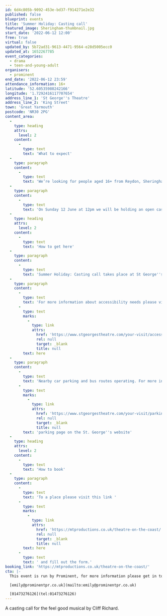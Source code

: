 ```yaml
---
id: 6d4c805b-9092-453e-bd37-f914271e2e32
published: false
blueprint: events
title: 'Summer Holiday: Casting call'
featured_image: Sheringham-thumbnail.jpg
start_date: '2022-06-12 12:00'
free: true
virtual: false
updated_by: 5b72ad31-9613-4471-9564-e28d5005ecc0
updated_at: 1652267785
event_categories:
  - drama
  - teen-and-young-adult
organisers:
  - prominent
end_date: '2022-06-12 23:59'
attendance_information: 16+
latitude: '52.60535980242166'
longitude: '1.7292416117707654'
address_line_1: 'St George''s Theatre'
address_line_2: 'King Street'
town: 'Great Yarmouth'
postcode: 'NR30 2PG'
content_area:
  -
    type: heading
    attrs:
      level: 2
    content:
      -
        type: text
        text: 'What to expect'
  -
    type: paragraph
    content:
      -
        type: text
        text: 'We’re looking for people aged 16+ from Reydon, Sheringham, Great Yarmouth and surrounding areas to get involved in our production of Summer Holiday!'
  -
    type: paragraph
    content:
      -
        type: text
        text: 'On Sunday 12 June at 12pm we will be holding an open casting call to audition those who would like to be involved. We’d love to see as many of you there as possible.'
  -
    type: heading
    attrs:
      level: 2
    content:
      -
        type: text
        text: 'How to get here'
  -
    type: paragraph
    content:
      -
        type: text
        text: 'Summer Holiday: Casting call takes place at St George''s Theatre, NR30 2PG on the 12th of June.'
  -
    type: paragraph
    content:
      -
        type: text
        text: 'For more information about accessibility needs please visit the St. George''s website '
      -
        type: text
        marks:
          -
            type: link
            attrs:
              href: 'https://www.stgeorgestheatre.com/your-visit/accessibility/'
              rel: null
              target: _blank
              title: null
        text: here
  -
    type: paragraph
    content:
      -
        type: text
        text: 'Nearby car parking and bus routes operating. For more information please visit the '
      -
        type: text
        marks:
          -
            type: link
            attrs:
              href: 'https://www.stgeorgestheatre.com/your-visit/parking/'
              rel: null
              target: _blank
              title: null
        text: 'parking page on the St. George''s website'
  -
    type: heading
    attrs:
      level: 2
    content:
      -
        type: text
        text: 'How to book'
  -
    type: paragraph
    content:
      -
        type: text
        text: 'To a place please visit this link '
      -
        type: text
        marks:
          -
            type: link
            attrs:
              href: 'https://mtproductions.co.uk/theatre-on-the-coast/'
              rel: null
              target: _blank
              title: null
        text: here
      -
        type: text
        text: ' and fill out the form.'
booking_link: 'https://mtproductions.co.uk/theatre-on-the-coast/'
cta: |-
  This event is run by Prominent, for more information please get in touch via:

  [emily@prominentpr.co.uk](mailto:emily@prominentpr.co.uk)

  [01473276126](tel:01473276126)
---
```

A casting call for the feel good musical by Cliff Richard.